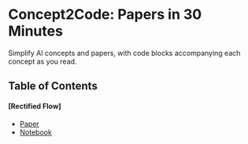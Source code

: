 # Concept2Code: Papers in 30 Minutes

Simplify AI concepts and papers, with code blocks accompanying each concept as you read.

## Table of Contents

#### [Rectified Flow]
- [Paper](https://arxiv.org/abs/2209.03003)
- [Notebook](https://github.com/wenhangao21/Concept2Code-papers-in-30-minutes/blob/main/rectified_flow/Rectified_flow.ipynb)
